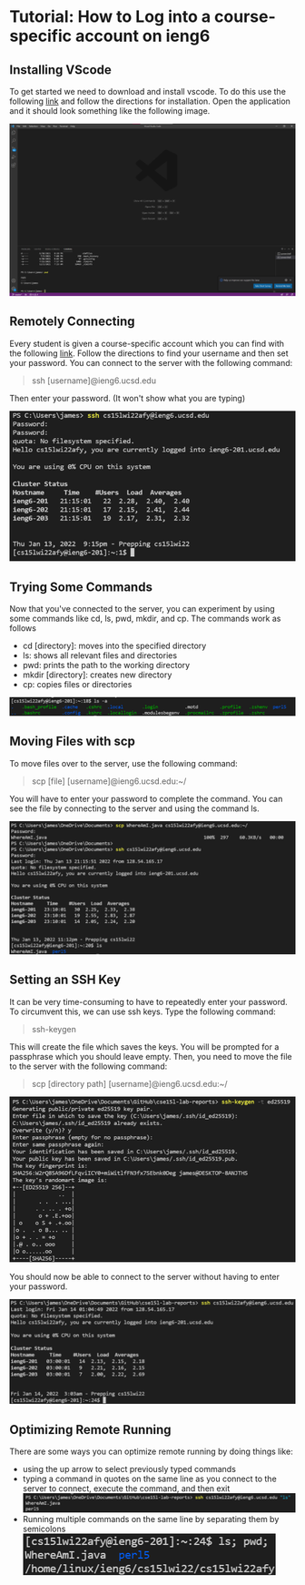 # Tutorial: How to Log into a course-specific account on ieng6

## Installing VScode

To get started we need to download and install vscode. To do this use the following [link](https://code.visualstudio.com/) and follow the directions for installation. Open the application and it should look something like the following image.

![Image](screenshot.png)

## Remotely Connecting

Every student is given a course-specific account which you can find with the following [link](https://sdacs.ucsd.edu/~icc/index.php). Follow the directions to find your username and then set your password. You can connect to the server with the following command:

>ssh [username]@ieng6.ucsd.edu

Then enter your password. (It won't show what you are typing)

![Image](remotely_connecting.png)

## Trying Some Commands

Now that you've connected to the server, you can experiment by using some commands like cd, ls, pwd, mkdir, and cp. The commands work as follows
* cd [directory]: moves into the specified directory
* ls: shows all relevant files and directories
* pwd: prints the path to the working directory
* mkdir [directory]: creates new directory
* cp: copies files or directories

![Image](run_some_commands.png)

## Moving Files with scp

To move files over to the server, use the following command:

>scp [file] [username]@ieng6.ucsd.edu:~/

You will have to enter your password to complete the command. You can see the file by connecting to the server and using the command ls.

![Image](moving_files_over_with_ssh.png)

## Setting an SSH Key

It can be very time-consuming to have to repeatedly enter your password. To circumvent this, we can use ssh keys. Type the following command:

> ssh-keygen

This will create the file which saves the keys. You will be prompted for a passphrase which you should leave empty. Then, you need to move the file to the server with the following command:

> scp [directory path] [username]@ieng6.ucsd.edu:~/

![Image](ssh_keys1.png)

You should now be able to connect to the server without having to enter your password.

![Image](ssh_keys2.png)

## Optimizing Remote Running

There are some ways you can optimize remote running by doing things like:
* using the up arrow to select previously typed commands
* typing a command in quotes on the same line as you connect to the server to connect, execute the command, and then exit
![Image](optimizing.png)
* Running multiple commands on the same line by separating them by semicolons
![Image](optimizing2.png)
